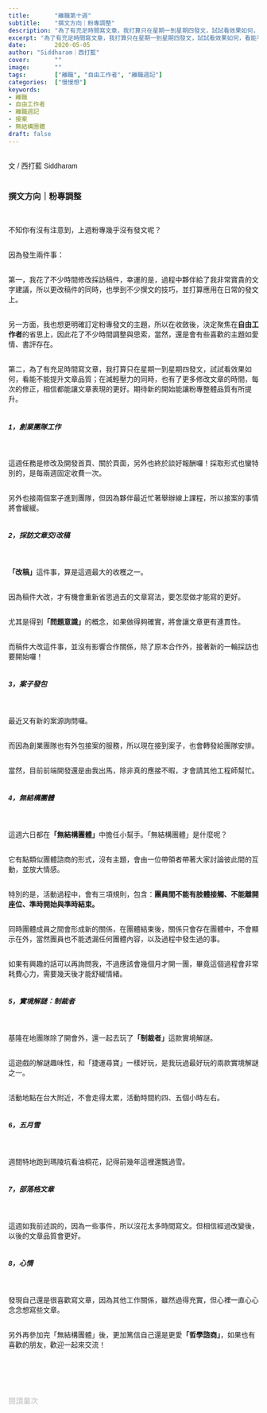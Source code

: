 ```yaml
---
title:       "離職第十週"
subtitle:    "撰文方向｜粉專調整"
description: "為了有充足時間寫文章，我打算只在星期一到星期四發文，試試看效果如何，看能不能提升文章品質；在減輕壓力的同時，也有了更多修改文章的時間，每次的修正，相信都能讓文章表現的更好..."
excerpt: "為了有充足時間寫文章，我打算只在星期一到星期四發文，試試看效果如何，看能不能提升文章品質；在減輕壓力的同時，也有了更多修改文章的時間，每次的修正，相信都能讓文章表現的更好..."
date:        2020-05-05
author: "Siddharam｜西打藍"
cover:       ""
image:       ""
tags:        ["離職", "自由工作者", "離職週記"]
categories:  ["慢慢想"]
keywords:
- 離職
- 自由工作者
- 離職週記
- 接案
- 無結構團體
draft: false
---
```


<article style="font-family: 'Noto Sans TC', '微軟正黑體', sans-serif; font-weight: 300;">

<br>文 / 西打藍 Siddharam<br><br>

<h3 class="article-h1-color">撰文方向｜粉專調整</h3><br>

不知你有沒有注意到，上週粉專幾乎沒有發文呢？<br><br>

因為發生兩件事：<br><br>

第一，我花了不少時間修改採訪稿件，幸運的是，過程中夥伴給了我非常寶貴的文字建議，所以更改稿件的同時，也學到不少撰文的技巧，並打算應用在日常的發文上。<br><br>

另一方面，我也想更明確訂定粉專發文的主題，所以在收斂後，決定聚焦在<b>自由工作者</b>的省思上，因此花了不少時間調整與思索，當然，還是會有些喜歡的主題如愛情、書評存在。<br><br>

第二，為了有充足時間寫文章，我打算只在星期一到星期四發文，試試看效果如何，看能不能提升文章品質；在減輕壓力的同時，也有了更多修改文章的時間，每次的修正，相信都能讓文章表現的更好。期待新的開始能讓粉專整體品質有所提升。<br><br>

<h5 class="article-h1-color">1，創業團隊工作</h5><br>

這週任務是修改及開發首頁、關於頁面，另外也終於談好報酬囉！採取形式也蠻特別的，是每兩週固定收費一次。<br><br>

另外也接兩個案子進到團隊，但因為夥伴最近忙著舉辦線上課程，所以接案的事情將會緩緩。<br><br>

<h5 class="article-h1-color">2，採訪文章交/改稿</h5><br>

<b>「改稿」</b>這件事，算是這週最大的收穫之一。<br><br>

因為稿件大改，才有機會重新省思過去的文章寫法，要怎麼做才能寫的更好。<br><br>

尤其是得到<b>「問題意識」</b>的概念，如果做得夠確實，將會讓文章更有連貫性。<br><br>

而稿件大改這件事，並沒有影響合作關係，除了原本合作外，接著新的一輪採訪也要開始囉！<br><br>

<h5 class="article-h1-color">3，案子發包</h5><br>

最近又有新的案源詢問囉。<br><br>

而因為創業團隊也有外包接案的服務，所以現在接到案子，也會轉發給團隊安排。<br><br>

當然，目前前端開發還是由我出馬，除非真的應接不暇，才會請其他工程師幫忙。<br><br>


<h5 class="article-h1-color">4，無結構團體</h5><br>

這週六日都在<b>「無結構團體」</b>中擔任小幫手。「無結構團體」是什麼呢？<br><br>

它有點類似團體諮商的形式，沒有主題，會由一位帶領者帶著大家討論彼此間的互動，並放大情感。<br><br>

特別的是，活動過程中，會有三項規則，包含：<b>團員間不能有肢體接觸、不能離開座位、準時開始與準時結束。</b><br><br>

同時團體成員之間會形成新的關係，在團體結束後，關係只會存在團體中，不會顯示在外，當然團員也不能透漏任何團體內容，以及過程中發生過的事。<br><br>

如果有興趣的話可以再詢問我，不過應該會幾個月才開一團，畢竟這個過程會非常耗費心力，需要幾天後才能舒緩情緒。<br><br>


<h5 class="article-h1-color">5，實境解謎：制裁者</h5><br>

基隆在地團隊除了開會外，還一起去玩了<b>「制裁者」</b>這款實境解謎。<br><br>

這遊戲的解謎趣味性，和「捷運尋寶」一樣好玩，是我玩過最好玩的兩款實境解謎之一。<br><br>

活動地點在台大附近，不會走得太累，活動時間約四、五個小時左右。<br><br>

<h5 class="article-h1-color">6，五月雪</h5><br>

週間特地跑到瑪陵坑看油桐花，記得前幾年這裡還飄過雪。<br><br>

<h5 class="article-h1-color">7，部落格文章</h5><br>

這週如我前述說的，因為一些事件，所以沒花太多時間寫文。但相信經過改變後，以後的文章品質會更好。<br><br>

<h5 class="article-h1-color">8，心情</h5><br>

發現自己還是很喜歡寫文章，因為其他工作關係，雖然過得充實，但心裡一直心心念念想寫些文章。<br><br>

另外再參加完「無結構團體」後，更加篤信自己還是更愛<b>「哲學諮商」</b>，如果也有喜歡的朋友，歡迎一起來交流！<br><br>




<br><br><br>

</article>

<div style="color: #bfbfbf; font-size: 15px;" id="busuanzi_container_page_pv">
  閱讀量<span id="busuanzi_value_page_pv"></span>次
</div>

<script src="../../js/post.js"></script>




